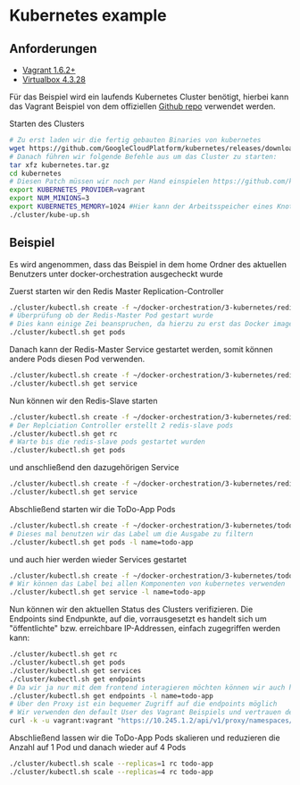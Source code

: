 # Kubernetes example

## Anforderungen
* [Vagrant 1.6.2+](https://www.vagrantup.com/downloads.html)
* [Virtualbox 4.3.28](https://www.virtualbox.org/wiki/Download_Old_Builds_4_3)

Für das Beispiel wird ein laufends Kubernetes Cluster benötigt, hierbei kann das Vagrant Beispiel von dem offiziellen [Github repo](https://github.com/kubernetes/kubernetes/blob/v1.0.1/docs/getting-started-guides/vagrant.md) verwendet werden.

Starten des Clusters
```Bash
# Zu erst laden wir die fertig gebauten Binaries von kubernetes
wget https://github.com/GoogleCloudPlatform/kubernetes/releases/download/v1.0.1/kubernetes.tar.gz
# Danach führen wir folgende Befehle aus um das Cluster zu starten:
tar xfz kubernetes.tar.gz
cd kubernetes
# Diesen Patch müssen wir noch per Hand einspielen https://github.com/kubernetes/kubernetes/pull/12237/files
export KUBERNETES_PROVIDER=vagrant
export NUM_MINIONS=3
export KUBERNETES_MEMORY=1024 #Hier kann der Arbeitsspeicher eines Knotens angepasst werden
./cluster/kube-up.sh
```

## Beispiel 
Es wird angenommen, dass das Beispiel in dem home Ordner des aktuellen Benutzers unter docker-orchestration ausgecheckt wurde

Zuerst starten wir den Redis Master Replication-Controller
```Bash
./cluster/kubectl.sh create -f ~/docker-orchestration/3-kubernetes/redis-master-controller.json
# Überprüfung ob der Redis-Master Pod gestart wurde
# Dies kann einige Zei beanspruchen, da hierzu zu erst das Docker image heruntergeladen wird
./cluster/kubectl.sh get pods
```

Danach kann der Redis-Master Service gestartet werden, somit können andere Pods diesen Pod verwenden.
```Bash
./cluster/kubectl.sh create -f ~/docker-orchestration/3-kubernetes/redis-master-service.json
./cluster/kubectl.sh get service
```

Nun können wir den Redis-Slave starten
```Bash
./cluster/kubectl.sh create -f ~/docker-orchestration/3-kubernetes/redis-slave-controller.json
# Der Replciation Controller erstellt 2 redis-slave pods
./cluster/kubectl.sh get rc
# Warte bis die redis-slave pods gestartet wurden
./cluster/kubectl.sh get pods
```

und anschließend den dazugehörigen Service
```Bash
./cluster/kubectl.sh create -f ~/docker-orchestration/3-kubernetes/redis-slave-service.json
./cluster/kubectl.sh get service
```

Abschließend starten wir die ToDo-App Pods
```Bash
./cluster/kubectl.sh create -f ~/docker-orchestration/3-kubernetes/todo-app-controller.json
# Dieses mal benutzen wir das Label um die Ausgabe zu filtern
./cluster/kubectl.sh get pods -l name=todo-app
```

und auch hier werden wieder Services gestartet
```Bash
./cluster/kubectl.sh create -f ~/docker-orchestration/3-kubernetes/todo-app-service.json
# Wir können das Label bei allen Komponenten von kubernetes verwenden
./cluster/kubectl.sh get service -l name=todo-app
```

Nun können wir den aktuellen Status des Clusters verifizieren. Die Endpoints sind 
Endpunkte, auf die, vorrausgesetzt es handelt sich um "öffentlichte" bzw. erreichbare 
IP-Addressen, einfach zugegriffen werden kann:

```Bash
./cluster/kubectl.sh get rc
./cluster/kubectl.sh get pods
./cluster/kubectl.sh get services
./cluster/kubectl.sh get endpoints
# Da wir ja nur mit dem frontend interagieren möchten können wir auch hier das Label verwenden
./cluster/kubectl.sh get endpoints -l name=todo-app
# Über den Proxy ist ein bequemer Zugriff auf die endpoints möglich
# Wir verwenden den default User des Vagrant Beispiels und vertrauen dem selbst erstellten Zertifikat
curl -k -u vagrant:vagrant "https://10.245.1.2/api/v1/proxy/namespaces/default/services/todoapp"
```
Abschließend lassen wir die ToDo-App Pods skalieren und reduzieren die Anzahl auf 1 Pod und danach wieder auf 4 Pods
```Bash
./cluster/kubectl.sh scale --replicas=1 rc todo-app
./cluster/kubectl.sh scale --replicas=4 rc todo-app
```
